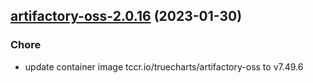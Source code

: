 

## [artifactory-oss-2.0.16](https://github.com/truecharts/charts/compare/artifactory-oss-2.0.15...artifactory-oss-2.0.16) (2023-01-30)

### Chore

- update container image tccr.io/truecharts/artifactory-oss to v7.49.6
  
  